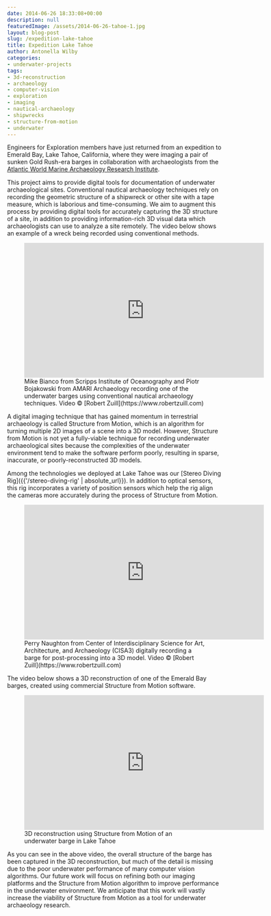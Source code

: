 ```yaml
---
date: 2014-06-26 18:33:08+00:00
description: null
featuredImage: /assets/2014-06-26-tahoe-1.jpg
layout: blog-post
slug: /expedition-lake-tahoe
title: Expedition Lake Tahoe
author: Antonella Wilby
categories:
- underwater-projects
tags:
- 3d-reconstruction
- archaeology
- computer-vision
- exploration
- imaging
- nautical-archaeology
- shipwrecks
- structure-from-motion
- underwater
---
```

Engineers for Exploration members have just returned from an expedition to Emerald Bay, Lake Tahoe, California, where they were imaging a pair of sunken Gold Rush-era barges in collaboration with archaeologists from the [Atlantic World Marine Archaeology Research Institute](https://www.amari-archaeology.org/).

This project aims to provide digital tools for documentation of underwater archaeological sites. Conventional nautical archaeology techniques rely on recording the geometric structure of a shipwreck or other site with a tape measure, which is laborious and time-consuming. We aim to augment this process by providing digital tools for accurately capturing the 3D structure of a site, in addition to providing information-rich 3D visual data which archaeologists can use to analyze a site remotely. The video below shows an example of a wreck being recorded using conventional methods.

<figure>
<iframe width="560" height="315" src="https://www.youtube.com/embed/L7TJK6qwxc8?si=mQpbzGNhTXJ4rVzb" title="YouTube video player" frameborder="0" allow="accelerometer; autoplay; clipboard-write; encrypted-media; gyroscope; picture-in-picture; web-share" allowfullscreen></iframe>
<figcaption>Mike Bianco from Scripps Institute of Oceanography and Piotr Bojakowski from AMARI Archaeology recording one of the underwater barges using conventional nautical archaeology techniques. Video © [Robert Zuill](https://www.robertzuill.com)</figcaption>
</figure>

A digital imaging technique that has gained momentum in terrestrial archaeology is called Structure from Motion, which is an algorithm for turning multiple 2D images of a scene into a 3D model. However, Structure from Motion is not yet a fully-viable technique for recording underwater archaeological sites because the complexities of the underwater environment tend to make the software perform poorly, resulting in sparse, inaccurate, or poorly-reconstructed 3D models.

Among the technologies we deployed at Lake Tahoe was our [Stereo Diving Rig]({{'/stereo-diving-rig' | absolute_url}}). In addition to optical sensors, this rig incorporates a variety of position sensors which help the rig align the cameras more accurately during the process of Structure from Motion. 

<figure>
<iframe width="560" height="315" src="https://www.youtube.com/embed/4tQb9h5dbE8?si=Rqfs8zNSNNfh1I1N" title="YouTube video player" frameborder="0" allow="accelerometer; autoplay; clipboard-write; encrypted-media; gyroscope; picture-in-picture; web-share" allowfullscreen></iframe>
<figcaption>Perry Naughton from Center of Interdisciplinary Science for Art, Architecture, and Archaeology (CISA3) digitally recording a barge for post-processing into a 3D model. Video © [Robert Zuill](https://www.robertzuill.com)</figcaption>
</figure>

The video below shows a 3D reconstruction of one of the Emerald Bay barges, created using commercial Structure from Motion software.

<figure>
<iframe width="560" height="315" src="https://www.youtube.com/embed/mUuxQBkg4ws?si=zA-xEfD_fElBvEkb" title="YouTube video player" frameborder="0" allow="accelerometer; autoplay; clipboard-write; encrypted-media; gyroscope; picture-in-picture; web-share" allowfullscreen></iframe>
<figcaption>3D reconstruction using Structure from Motion of an underwater barge in Lake Tahoe</figcaption>
</figure>

As you can see in the above video, the overall structure of the barge has been captured in the 3D reconstruction, but much of the detail is missing due to the poor underwater performance of many computer vision algorithms. Our future work will focus on refining both our imaging platforms and the Structure from Motion algorithm to improve performance in the underwater environment. We anticipate that this work will vastly increase the viability of Structure from Motion as a tool for underwater archaeology research.

